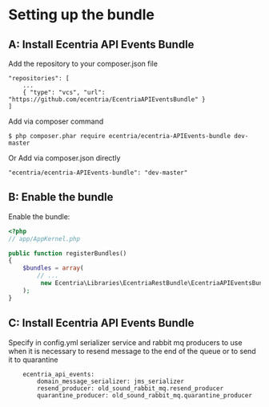 Setting up the bundle
=====================

A: Install Ecentria API Events Bundle
------------------------------------------

Add the repository to your composer.json file 

    "repositories": [
        ...
        { "type": "vcs", "url": "https://github.com/ecentria/EcentriaAPIEventsBundle" }
    ]

Add via composer command

    $ php composer.phar require ecentria/ecentria-APIEvents-bundle dev-master

Or Add via composer.json directly

    "ecentria/ecentria-APIEvents-bundle": "dev-master"

B: Enable the bundle
--------------------

Enable the bundle:

``` php
<?php
// app/AppKernel.php

public function registerBundles()
{
    $bundles = array(
        // ...
         new Ecentria\Libraries\EcentriaRestBundle\EcentriaAPIEventsBundle(),
    );
}
```
C: Install Ecentria API Events Bundle
-------------------------------------

Specify in config.yml serializer service and rabbit mq producers to use when it is necessary to resend message to the end of the queue or to send it to quarantine
```
    ecentria_api_events:
        domain_message_serializer: jms_serializer
        resend_producer: old_sound_rabbit_mq.resend_producer
        quarantine_producer: old_sound_rabbit_mq.quarantine_producer
```
